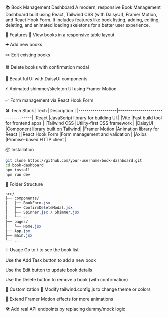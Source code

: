 📚 Book Management Dashboard
A modern, responsive Book Management Dashboard built using React, Tailwind CSS (with DaisyUI), Framer Motion, and React Hook Form. It includes features like book listing, adding, editing, deleting, and animated loading skeletons for a better user experience.

🚀 Features
📖 View books in a responsive table layout

➕ Add new books

✏️ Edit existing books

🗑️ Delete books with confirmation modal

🎨 Beautiful UI with DaisyUI components

⚡ Animated shimmer/skeleton UI using Framer Motion

✅ Form management via React Hook Form

🛠️ Tech Stack
|Tech	            |Description                        |
|-------------------|-----------------------------------|
|React	            |JavaScript library for building UI |
|Vite	            |Fast build tool for frontend apps  |
|Tailwind CSS	    |Utility-first CSS framework        |
|DaisyUI	        |Component library built on Tailwind|
|Framer Motion	    |Animation library for React        |
|React Hook Form	|Form management and validation     |
|Axios	            |Promise-based HTTP client          |

📦 Installation
```bash
git clone https://github.com/your-username/book-dashboard.git
cd book-dashboard
npm install
npm run dev
```
📁 Folder Structure
```css
src/
├── components/
│   ├── BookForm.jsx
│   ├── ConfirmDeleteModal.jsx
│   ├── Spinner.jsx / Shimmer.jsx
│   └── ...
├── pages/
│   └── Home.jsx
├── App.jsx
├── main.jsx
└── ...
```
💡 Usage
Go to / to see the book list

Use the Add Task button to add a new book

Use the Edit button to update book details

Use the Delete button to remove a book (with confirmation)

🔧 Customization
💅 Modify tailwind.config.js to change theme or colors

🧠 Extend Framer Motion effects for more animations

🛠️ Add real API endpoints by replacing dummy/mock logic